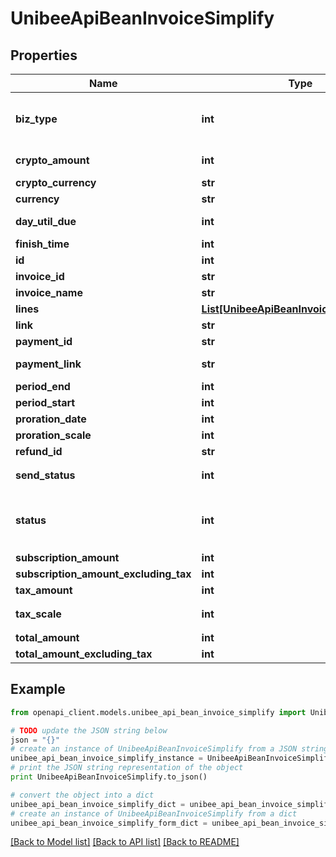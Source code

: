 # UnibeeApiBeanInvoiceSimplify


## Properties

Name | Type | Description | Notes
------------ | ------------- | ------------- | -------------
**biz_type** | **int** | biz type from payment 1-single payment, 3-subscription | [optional] 
**crypto_amount** | **int** | crypto_amount, cent | [optional] 
**crypto_currency** | **str** | crypto_currency | [optional] 
**currency** | **str** |  | [optional] 
**day_util_due** | **int** | day util due after finish | [optional] 
**finish_time** | **int** |  | [optional] 
**id** | **int** |  | [optional] 
**invoice_id** | **str** |  | [optional] 
**invoice_name** | **str** |  | [optional] 
**lines** | [**List[UnibeeApiBeanInvoiceItemSimplify]**](UnibeeApiBeanInvoiceItemSimplify.md) |  | [optional] 
**link** | **str** | invoice link | [optional] 
**payment_id** | **str** | paymentId | [optional] 
**payment_link** | **str** | invoice payment link | [optional] 
**period_end** | **int** |  | [optional] 
**period_start** | **int** |  | [optional] 
**proration_date** | **int** |  | [optional] 
**proration_scale** | **int** |  | [optional] 
**refund_id** | **str** | refundId | [optional] 
**send_status** | **int** | email send status，0-No | 1- YES| 2-Unnecessary | [optional] 
**status** | **int** | status，0-Init | 1-pending｜2-processing｜3-paid | 4-failed | 5-cancelled | [optional] 
**subscription_amount** | **int** |  | [optional] 
**subscription_amount_excluding_tax** | **int** |  | [optional] 
**tax_amount** | **int** |  | [optional] 
**tax_scale** | **int** | Tax Scale，1000 &#x3D; 10% | [optional] 
**total_amount** | **int** |  | [optional] 
**total_amount_excluding_tax** | **int** |  | [optional] 

## Example

```python
from openapi_client.models.unibee_api_bean_invoice_simplify import UnibeeApiBeanInvoiceSimplify

# TODO update the JSON string below
json = "{}"
# create an instance of UnibeeApiBeanInvoiceSimplify from a JSON string
unibee_api_bean_invoice_simplify_instance = UnibeeApiBeanInvoiceSimplify.from_json(json)
# print the JSON string representation of the object
print UnibeeApiBeanInvoiceSimplify.to_json()

# convert the object into a dict
unibee_api_bean_invoice_simplify_dict = unibee_api_bean_invoice_simplify_instance.to_dict()
# create an instance of UnibeeApiBeanInvoiceSimplify from a dict
unibee_api_bean_invoice_simplify_form_dict = unibee_api_bean_invoice_simplify.from_dict(unibee_api_bean_invoice_simplify_dict)
```
[[Back to Model list]](../README.md#documentation-for-models) [[Back to API list]](../README.md#documentation-for-api-endpoints) [[Back to README]](../README.md)


